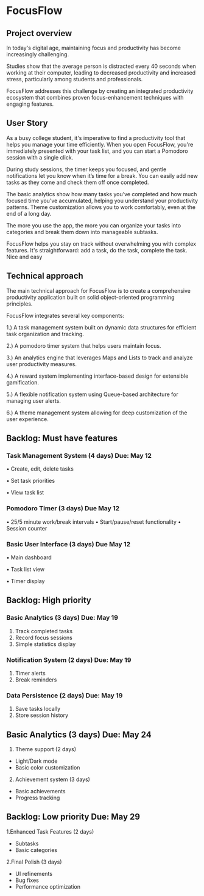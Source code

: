 # FocusFlow

## Project overview

   In today's digital age, maintaining focus and productivity has become increasingly challenging.
   
  Studies show that the average person is distracted every 40 seconds when working at their
computer, leading to decreased productivity and increased stress, particularly among students
and professionals. 

  FocusFlow addresses this challenge by creating an integrated productivity
ecosystem that combines proven focus-enhancement techniques with engaging features.

## User Story
  
  As a busy college student, it's imperative to find a productivity
tool that helps you manage your time efficiently. When you open
FocusFlow, you're immediately presented with your task list, and
you can start a Pomodoro session with a single click.

  During study sessions, the timer keeps you focused, and gentle
notifications let you know when it’s time for a break. You can
easily add new tasks as they come and check them off once
completed.
   
   The basic analytics show how many tasks you’ve completed and
how much focused time you’ve accumulated, helping you
understand your productivity patterns. Theme customization
allows you to work comfortably, even at the end of a long day.
  
  The more you use the app, the more you can organize your tasks
into categories and break them down into manageable subtasks.
  
  FocusFlow helps you stay on track without overwhelming you
with complex features. It's straightforward: add a task, do the
task, complete the task. Nice and easy

## Technical approach

  The main technical approach for FocusFlow is to create a
comprehensive productivity application built on solid
object-oriented programming principles. 

FocusFlow integrates several key components:

1.) A task management system built on dynamic data
structures for efficient task organization and tracking.

2.) A pomodoro timer system that helps users maintain
focus.

3.) An analytics engine that leverages Maps and Lists to
track and analyze user productivity measures.

4.) A reward system implementing interface-based design
for extensible gamification.

 5.) A flexible notification system using Queue-based
architecture for managing user alerts.

6.) A theme management system allowing for deep
customization of the user experience. 


## Backlog: Must have features

### Task Management System (4 days) Due: May 12

• Create, edit, delete tasks

• Set task priorities

• View task list


### Pomodoro Timer (3 days) Due May 12
• 25/5 minute work/break intervals
• Start/pause/reset functionality
• Session counter

### Basic User Interface (3 days) Due May 12

• Main dashboard

• Task list view

• Timer display

## Backlog: High priority

### Basic Analytics (3 days) Due: May 19
1. Track completed tasks
2. Record focus sessions
3. Simple statistics display


### Notification System (2 days) Due: May 19
1. Timer alerts
2. Break reminders

### Data Persistence (2 days) Due: May 19
1. Save tasks locally
2. Store session history
   

## Basic Analytics (3 days) Due: May 24

1. Theme support (2 days)
- Light/Dark mode
- Basic color customization

  
2. Achievement system (3 days) 
- Basic achievements
- Progress tracking


## Backlog: Low priority Due: May 29
1.Enhanced Task Features (2 days) 
- Subtasks
- Basic categories

2.Final Polish (3 days)
- UI refinements
- Bug fixes
- Performance optimization
  
